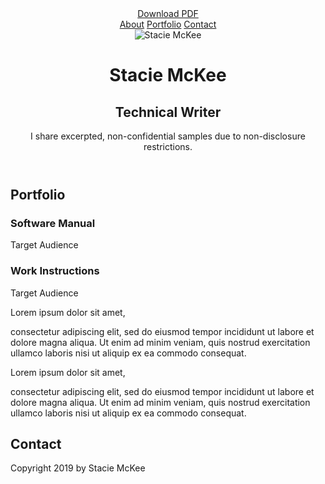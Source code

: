 <!DOCTYPE html>
<html lang="en">
<head>
<!---Kit Code for Icon Fonts--->
    <script src="https://kit.fontawesome.com/9ccd11bee7.js"></script>
    <meta charset="UTF-8">
    <meta name="viewport" content="width=device-width, initial-scale=1.0">
    <title>Stacie McKee | Portfolio</title>
    <link href="https://fonts.googleapis.com/css?family=Roboto|Roboto+Slab:400,700&display=swap" rel="stylesheet">
    <link rel="stylesheet" href="css/styles/styles.css">
<!-- mobile specific metas -->
	<meta name="viewport" content="width=device-width, initial-scale=1, maximum-scale=1">
</head>
<body>
<!--  // Intro -->
  <header id="about">
    <a href="resume.pdf" class="btn download">Download PDF</a>
    <nav>
      <a href="#about">About</a>
      <a href="#portfolio">Portfolio</a>
      <a href="#contact">Contact</a>
    </nav>
    <div class="content-wrap">
      <img class="profile-image col-narrow" src="images/moi.jpeg" alt="Stacie McKee">
      <div class="col-wide">
        <h1>Stacie McKee</h1>
        <h2>Technical Writer</h2>
        <p>I share excerpted, non-confidential samples due to non-disclosure restrictions. </p>
      </div>
    </div>
  </header>

  <main>
<!-- // Portfolio -->
    <section id="portfolio" class="portfolio">
      <div class="content-wrap">
        <h2>Portfolio</h2>
        <div class="col-narrow">
          <h3>Software Manual</h3>
            <p class="uppercase">Target Audience</p>
          <h3>Work Instructions</h3>
            <p class="uppercase">Target Audience</p>
        </div>
        <div class="col-wide project-description">
          <p>Lorem ipsum dolor sit amet,</p>
          <p> consectetur adipiscing elit, sed do eiusmod tempor incididunt ut labore et dolore magna aliqua. Ut enim ad minim veniam, quis nostrud exercitation ullamco laboris nisi ut aliquip ex ea commodo consequat.<p>
        </div>
        <div class="col-wide project-description">
          <p>Lorem ipsum dolor sit amet,</p>
          <p> consectetur adipiscing elit, sed do eiusmod tempor incididunt ut labore et dolore magna aliqua. Ut enim ad minim veniam, quis nostrud exercitation ullamco laboris nisi ut aliquip ex ea commodo consequat.<p>
        </div>
      </div>
    </section>
  </main>
<!-- // Footer and Contact Info -->
  <footer id="contact" class="footer">
    <div class="content-wrap">
      <h2>Contact</h2>
        <div class="contact-info">
          <a href="mailto:stacie.mckee@gmail.com"><i class="fas fa-envelope"></i></a>
          <a href="#" target="https://www.linkedin.com/in/stacie-mckee-5338154a/"><i class="fab fa-linkedin"></i></a>
        </div>
        <p>Copyright 2019 by Stacie McKee</p>
    </div>
  </footer>
</body>
</html>
